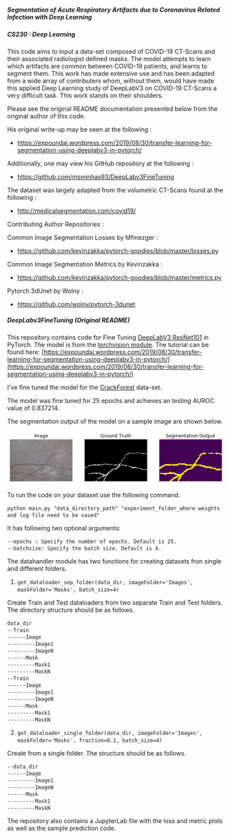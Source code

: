 
##### **Segmentation of Acute Respiratory Artifacts due to Coronavirus Related Infection with Deep Learning**

##### CS230 : Deep Learning

This code aims to input a data-set composed of COVID-19 CT-Scans and their associated radiologist defined masks. 
The model attempts to learn which artifacts are common between COVID-19 patients, and learns to segment them. 
This work has made extensive use and has been adapted from a wide array of contributers whom, without them, would 
have made this applied Deep Learning study of DeepLabV3 on COVID-19 CT-Scans a very difficult task. This work stands 
on their shoulders. 

Please see the original README documentation presented below from the original author of this code. 

His original write-up may be seen at the following :
* https://expoundai.wordpress.com/2019/08/30/transfer-learning-for-segmentation-using-deeplabv3-in-pytorch/

Additionally, one may view his GitHub repository at the following : 
* https://github.com/msminhas93/DeepLabv3FineTuning


The dataset was largely adapted from the volumetric CT-Scans found at the following : 
* http://medicalsegmentation.com/covid19/

Contributing Author Repositories : 

Common Image Segmentation Losses by Mfmezger : 
 * https://github.com/kevinzakka/pytorch-goodies/blob/master/losses.py 
 
Common Image Segmentation Metrics by Kevinzakka : 
 * https://github.com/kevinzakka/pytorch-goodies/blob/master/metrics.py
 
Pytorch 3dUnet by Wolny : 
 * https://github.com/wolny/pytorch-3dunet
 



 



##### DeepLabv3FineTuning (Original README)

This repository contains code for Fine Tuning [DeepLabV3 ResNet101](https://arxiv.org/abs/1706.05587) in PyTorch. The model is from the [torchvision module](https://pytorch.org/docs/stable/torchvision/models.html#semantic-segmentation). The tutorial can be found here: [https://expoundai.wordpress.com/2019/08/30/transfer-learning-for-segmentation-using-deeplabv3-in-pytorch/](https://expoundai.wordpress.com/2019/08/30/transfer-learning-for-segmentation-using-deeplabv3-in-pytorch/)

I've fine tuned the model for the [CrackForest](https://github.com/cuilimeng/CrackForest-dataset) data-set. 

The model was fine tuned for 25 epochs and achieves an testing AUROC value of 0.837214.

The segmentation output of the model on a sample image are shown below.

![Sample segmentation output](./CFExp/SegmentationOutput.png)

To run the code on your dataset use the following command.

```
python main.py "data_directory_path" "experiment_folder_where weights and log file need to be saved"
```
It has following two optional arguments:
```
--epochs : Specify the number of epochs. Default is 25.
--batchsize: Specify the batch size. Default is 4.
```
The datahandler module has two functions for creating datasets fron single and different folders.

1. ```get_dataloader_sep_folder(data_dir, imageFolder='Images', maskFolder='Masks', batch_size=4)```

Create Train and Test dataloaders from two separate Train and Test folders. The directory structure should be as follows.
```
data_dir
--Train
------Image
---------Image1
---------ImageN
------Mask
---------Mask1
---------MaskN
--Train
------Image
---------Image1
---------ImageN
------Mask
---------Mask1
---------MaskN
```
2. ```get_dataloader_single_folder(data_dir, imageFolder='Images', maskFolder='Masks', fraction=0.2, batch_size=4)```

Create from a single folder. The structure should be as follows.
```
--data_dir
------Image
---------Image1
---------ImageN
------Mask
---------Mask1
---------MaskN
```

The repository also contains a JupyterLab file with the loss and metric plots as well as the sample prediction code.
